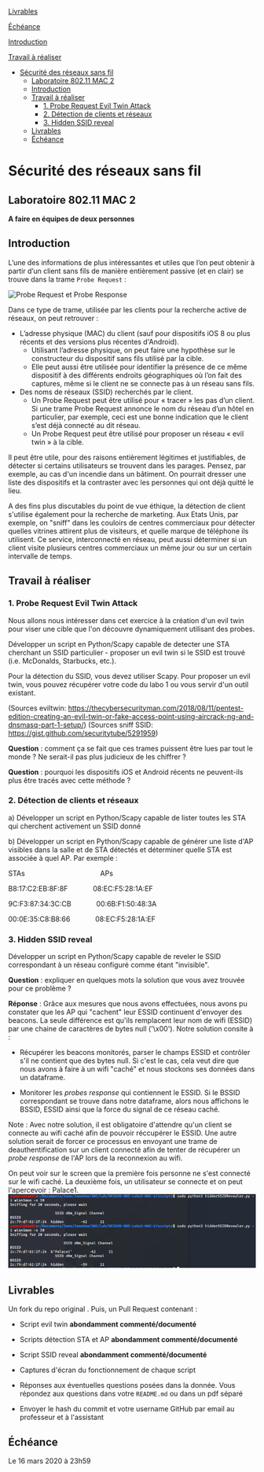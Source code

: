 [Livrables](#livrables)

[Échéance](#échéance)

[Introduction](#introduction)

[Travail à réaliser](#travail-à-réaliser)

- [Sécurité des réseaux sans fil](#s%c3%a9curit%c3%a9-des-r%c3%a9seaux-sans-fil)
  - [Laboratoire 802.11 MAC 2](#laboratoire-80211-mac-2)
  - [Introduction](#introduction)
  - [Travail à réaliser](#travail-%c3%a0-r%c3%a9aliser)
    - [1. Probe Request Evil Twin Attack](#1-probe-request-evil-twin-attack)
    - [2. Détection de clients et réseaux](#2-d%c3%a9tection-de-clients-et-r%c3%a9seaux)
    - [3. Hidden SSID reveal](#3-hidden-ssid-reveal)
  - [Livrables](#livrables)
  - [Échéance](#%c3%89ch%c3%a9ance)

# Sécurité des réseaux sans fil

## Laboratoire 802.11 MAC 2

__A faire en équipes de deux personnes__

## Introduction

L’une des informations de plus intéressantes et utiles que l’on peut obtenir à partir d’un client sans fils de manière entièrement passive (et en clair) se trouve dans la trame ``Probe Request`` :

![Probe Request et Probe Response](images/probes.png)

Dans ce type de trame, utilisée par les clients pour la recherche active de réseaux, on peut retrouver :

* L’adresse physique (MAC) du client (sauf pour dispositifs iOS 8 ou plus récents et des versions plus récentes d'Android).
	* Utilisant l’adresse physique, on peut faire une hypothèse sur le constructeur du dispositif sans fils utilisé par la cible.
	* Elle peut aussi être utilisée pour identifier la présence de ce même dispositif à des différents endroits géographiques où l’on fait des captures, même si le client ne se connecte pas à un réseau sans fils.
* Des noms de réseaux (SSID) recherchés par le client.
	* Un Probe Request peut être utilisé pour « tracer » les pas d’un client. Si une trame Probe Request annonce le nom du réseau d’un hôtel en particulier, par exemple, ceci est une bonne indication que le client s’est déjà connecté au dit réseau.
	* Un Probe Request peut être utilisé pour proposer un réseau « evil twin » à la cible.

Il peut être utile, pour des raisons entièrement légitimes et justifiables, de détecter si certains utilisateurs se trouvent dans les parages. Pensez, par exemple, au cas d'un incendie dans un bâtiment. On pourrait dresser une liste des dispositifs et la contraster avec les personnes qui ont déjà quitté le lieu.

A des fins plus discutables du point de vue éthique, la détection de client s'utilise également pour la recherche de marketing. Aux Etats Unis, par exemple, on "sniff" dans les couloirs de centres commerciaux pour détecter quelles vitrines attirent plus de visiteurs, et quelle marque de téléphone ils utilisent. Ce service, interconnecté en réseau, peut aussi déterminer si un client visite plusieurs centres commerciaux un même jour ou sur un certain intervalle de temps.

## Travail à réaliser

### 1. Probe Request Evil Twin Attack

Nous allons nous intéresser dans cet exercice à la création d'un evil twin pour viser une cible que l'on découvre dynamiquement utilisant des probes.

Développer un script en Python/Scapy capable de detecter une STA cherchant un SSID particulier - proposer un evil twin si le SSID est trouvé (i.e. McDonalds, Starbucks, etc.).

Pour la détection du SSID, vous devez utiliser Scapy. Pour proposer un evil twin, vous pouvez récupérer votre code du labo 1 ou vous servir d'un outil existant.

(Sources eviltwin: https://thecybersecurityman.com/2018/08/11/pentest-edition-creating-an-evil-twin-or-fake-access-point-using-aircrack-ng-and-dnsmasq-part-1-setup/)
(Sources sniff SSID: https://gist.github.com/securitytube/5291959)

__Question__ : comment ça se fait que ces trames puissent être lues par tout le monde ? Ne serait-il pas plus judicieux de les chiffrer ?

__Question__ : pourquoi les dispositifs iOS et Android récents ne peuvent-ils plus être tracés avec cette méthode ?


### 2. Détection de clients et réseaux

a) Développer un script en Python/Scapy capable de lister toutes les STA qui cherchent activement un SSID donné

b) Développer un script en Python/Scapy capable de générer une liste d'AP visibles dans la salle et de STA détectés et déterminer quelle STA est associée à quel AP. Par exemple :

STAs &nbsp; &nbsp; &nbsp; &nbsp; &nbsp; &nbsp; &nbsp; &nbsp; &nbsp; &nbsp; &nbsp; &nbsp; &nbsp; &nbsp; &nbsp; &nbsp; &nbsp; &nbsp; &nbsp; APs

B8:17:C2:EB:8F:8F &nbsp; &nbsp; &nbsp; &nbsp; &nbsp; &nbsp; 08:EC:F5:28:1A:EF

9C:F3:87:34:3C:CB &nbsp; &nbsp; &nbsp; &nbsp; &nbsp; &nbsp; 00:6B:F1:50:48:3A

00:0E:35:C8:B8:66 &nbsp; &nbsp; &nbsp; &nbsp; &nbsp; &nbsp; 08:EC:F5:28:1A:EF

### 3. Hidden SSID reveal

Développer un script en Python/Scapy capable de reveler le SSID correspondant à un réseau configuré comme étant "invisible".

__Question__ : expliquer en quelques mots la solution que vous avez trouvée pour ce problème ?

__Réponse__ : Grâce aux mesures que nous avons effectuées, nous avons pu constater que les AP qui "cachent" leur ESSID continuent d'envoyer des beacons. La seule différence est qu'ils remplacent leur nom de wifi (ESSID) par une chaine de caractères de bytes null ('\x00'). Notre solution consite à :
- Récupérer les beacons monitorés, parser le champs ESSID et contrôler s'il ne contient que des bytes null. Si c'est le cas, cela veut dire que nous avons à faire à un wifi "caché" et nous stockons ses données dans un dataframe.

- Monitorer les *probes response* qui contiennent le ESSID. Si le BSSID correspondant se trouve dans notre dataframe, alors nous affichons le BSSID, ESSID ainsi que la force du signal de ce réseau caché.

Note : Avec notre solution, il est obligatoire d'attendre qu'un client se connecte au wifi caché afin de pouvoir réccupérer le ESSID. Une autre solution serait de forcer ce processus en envoyant une trame de deauthentification sur un client connecté afin de tenter de récupérer un *probe response* de l'AP lors de la reconnexion au wifi.

On peut voir sur le screen que la première fois personne ne s'est connecté sur le wifi caché. La deuxième fois, un utilisateur se connecte et on peut l'apercevoir : Palace1.
![Preuve hidden](images/hidden.png)

## Livrables

Un fork du repo original . Puis, un Pull Request contenant :

- Script evil twin __abondamment commenté/documenté__

- Scripts détection STA et AP __abondamment commenté/documenté__

- Script SSID reveal __abondamment commenté/documenté__

- Captures d'écran du fonctionnement de chaque script

-	Réponses aux éventuelles questions posées dans la donnée. Vous répondez aux questions dans votre ```README.md``` ou dans un pdf séparé

-	Envoyer le hash du commit et votre username GitHub par email au professeur et à l'assistant


## Échéance

Le 16 mars 2020 à 23h59
